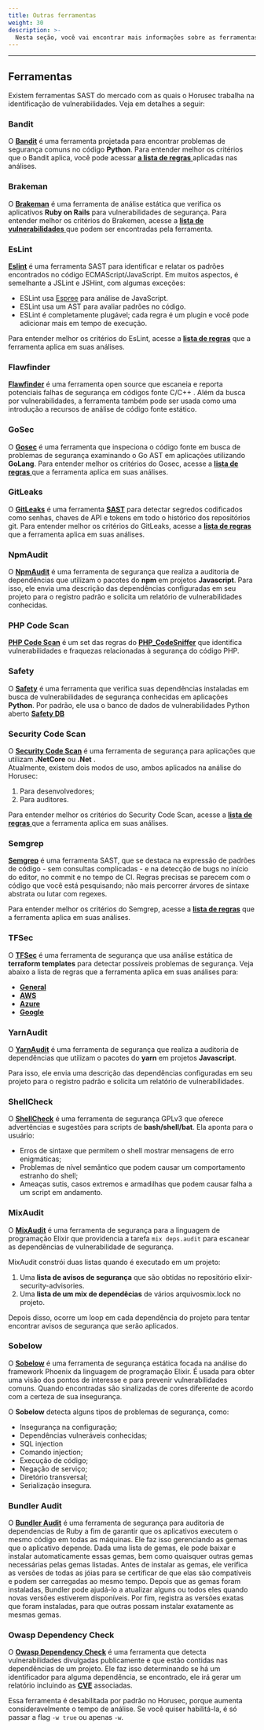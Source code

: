 ```yaml
---
title: Outras ferramentas
weight: 30
description: >-
  Nesta seção, você vai encontrar mais informações sobre as ferramentas de código aberto no mercado que são utilizadas pelo Horusec em suas análises.
---
```


---
## **Ferramentas**

Existem ferramentas SAST do mercado com as quais o Horusec trabalha na identificação de vulnerabilidades. Veja em detalhes a seguir:

### **Bandit**

O [**Bandit**](https://github.com/PyCQA/bandit) é uma ferramenta projetada para encontrar problemas de segurança comuns no código **Python**. Para entender melhor os critérios que o Bandit aplica, você pode acessar [**a lista de regras** ](https://bandit.readthedocs.io/en/latest/plugins/index.html#complete-test-plugin-listing) aplicadas nas análises.

### **Brakeman**

O [**Brakeman**](https://github.com/presidentbeef/brakeman) é uma ferramenta de análise estática que verifica os aplicativos **Ruby on Rails** para vulnerabilidades de segurança. Para entender melhor os critérios do Brakemen, acesse a [**lista de vulnerabilidades** ](https://brakemanscanner.org/docs/warning_types/)que podem ser encontradas pela ferramenta.

### **EsLint**

[**Eslint**](https://github.com/eslint/eslint) é uma ferramenta SAST para identificar e relatar os padrões encontrados no código ECMAScript/JavaScript. Em muitos aspectos, é semelhante a JSLint e JSHint, com algumas exceções:

* ESLint usa [Espree](https://github.com/eslint/espree) para análise de JavaScript.
* ESLint usa um AST para avaliar padrões no código.
* ESLint é completamente plugável; cada regra é um plugin e você pode adicionar mais em tempo de execução.

Para entender melhor os critérios do EsLint, acesse a [**lista de regras**](https://eslint.org/docs/rules/) que a ferramenta aplica em suas análises.

### **Flawfinder**

[**Flawfinder**](https://github.com/david-a-wheeler/flawfinder) é uma ferramenta open source que escaneia e reporta potenciais falhas de segurança em códigos fonte C/C++ . Além da busca por vulnerabilidades, a ferramenta também pode ser usada como uma introdução a recursos de análise de código fonte estático.

### **GoSec**

O [**Gosec**](https://github.com/securego/gosec) é uma ferramenta que inspeciona o código fonte em busca de problemas de segurança examinando o Go AST em aplicações utilizando **GoLang**. Para entender melhor os critérios do Gosec, acesse a [**lista de regras** ](https://github.com/securego/gosec#available-rules) que a ferramenta aplica em suas análises.

### **GitLeaks**

O [**GitLeaks**](https://github.com/zricethezav/gitleaks) é uma ferramenta [**SAST**](../../../../key-concepts/#sast-static-application-security-testing) para detectar segredos codificados como senhas, chaves de API e tokens em todo o histórico dos repositórios git. Para entender melhor os critérios do GitLeaks, acesse a [**lista de regras** ](https://github.com/ZupIT/horusec/blob/master/deployments/dockerfiles/gitleaks/rules.toml)que a ferramenta aplica em suas análises.

### **NpmAudit**

O [**NpmAudit**](https://docs.npmjs.com/cli/audit.html) é uma ferramenta de segurança que realiza a auditoria de dependências que utilizam o pacotes do **npm** em projetos **Javascript**. Para isso, ele envia uma descrição das dependências configuradas em seu projeto para o registro padrão e solicita um relatório de vulnerabilidades conhecidas.

### **PHP Code Scan**

[**PHP Code Scan**](https://github.com/FloeDesignTechnologies/phpcs-security-audit) é um set das regras do [**PHP\_CodeSniffer**](https://github.com/squizlabs/PHP_CodeSniffer) que identifica vulnerabilidades e fraquezas relacionadas à segurança do código PHP.

### **Safety**

O [**Safety**](https://github.com/pyupio/safety)  é uma ferramenta que verifica suas dependências instaladas em busca de vulnerabilidades de segurança conhecidas em aplicações **Python**. Por padrão, ele usa o banco de dados de vulnerabilidades Python aberto [**Safety DB**](https://github.com/pyupio/safety-db) 

### **Security Code Scan**

O [**Security Code Scan**](https://github.com/security-code-scan/security-code-scan) é uma ferramenta de segurança para aplicações que utilizam **.NetCore** ou **.Net** .  
Atualmente, existem dois modos de uso, ambos aplicados na análise do Horusec: 

1. Para desenvolvedores;
2. Para auditores. 

Para entender melhor os critérios do Security Code Scan, acesse a [**lista de regras** ](https://security-code-scan.github.io/#rules)que a ferramenta aplica em suas análises.  


### **Semgrep**

[**Semgrep**](https://github.com/returntocorp/semgrep) é uma ferramenta SAST, que se destaca na expressão de padrões de código - sem consultas complicadas - e na detecção de bugs no início do editor, no commit e no tempo de CI. Regras precisas se parecem com o código que você está pesquisando; não mais percorrer árvores de sintaxe abstrata ou lutar com regexes.

Para entender melhor os critérios do Semgrep, acesse a [**lista de regras**](https://semgrep.dev/docs/rules/) que a ferramenta aplica em suas análises.

### **TFSec**

O [**TFSec**](https://github.com/tfsec/tfsec) é uma ferramenta de segurança que usa análise estática de **terraform templates** para detectar possíveis problemas de segurança. Veja abaixo a lista de regras que a ferramenta aplica em suas análises para:

* [**General**](https://github.com/tfsec/tfsec/blob/master/docs-website/docs/general/home.md)
* [**AWS**](https://github.com/tfsec/tfsec/blob/master/docs-website/docs/aws/home.md)
* [**Azure**](https://github.com/tfsec/tfsec/blob/master/docs-website/docs/azure/home.md)
* [**Google**](https://github.com/tfsec/tfsec/blob/master/docs-website/docs/google/home.md)

### **YarnAudit**

 O [**YarnAudit**](https://classic.yarnpkg.com/en/docs/cli/audit/) é uma ferramenta de segurança que realiza a auditoria de dependências que utilizam o pacotes do **yarn** em projetos **Javascript**. 

Para isso, ele envia uma descrição das dependências configuradas em seu projeto para o registro padrão e solicita um relatório de vulnerabilidades.

### **ShellCheck**

 O [**ShellCheck**](https://github.com/koalaman/shellcheck) é uma ferramenta de segurança GPLv3 que oferece advertências e sugestões para scripts de **bash/shell/bat**. 
Ela aponta para o usuário: 
- Erros de sintaxe que permitem o shell mostrar mensagens de erro enigmáticas;
- Problemas de nível semântico que podem causar um comportamento estranho do shell;
- Ameaças sutis, casos extremos e armadilhas que podem causar falha a um script em andamento.

### **MixAudit**

 O [**MixAudit**](https://github.com/mirego/mix_audit) é uma ferramenta de segurança para a linguagem de programação Elixir que providencia a tarefa `mix deps.audit` para escanear as dependências de vulnerabilidade de segurança.

MixAudit constrói duas listas quando é executado em um projeto:
 1. Uma **lista de avisos de segurança** que são obtidas no repositório elixir-security-advisories.
2. Uma **lista de um mix de dependêcias** de vários arquivosmix.lock no projeto.

Depois disso, ocorre um loop em cada dependência do projeto para tentar encontrar avisos de segurança que serão aplicados. 

### **Sobelow**

 O [**Sobelow**](https://github.com/nccgroup/sobelow) é uma ferramenta de segurança estática focada na análise do framework Phoenix da linguagem de programação Elixir. É usada para obter uma visão dos pontos de interesse e para prevenir vulnerabilidades comuns. Quando encontradas são sinalizadas de cores diferente de acordo com a certeza de sua insegurança. 

O **Sobelow** detecta alguns tipos de problemas de segurança, como:

- Insegurança na configuração;
- Dependências vulneráveis conhecidas;
- SQL injection
- Comando injection;
- Execução de código;
- Negação de serviço;
- Diretório transversal;
- Serialização insegura.

### **Bundler Audit**

O [**Bundler Audit**](https://github.com/rubysec/bundler-audit) é uma ferramenta de segurança para auditoria de dependencias de Ruby a fim de garantir que os aplicativos executem o mesmo código em todas as máquinas. Ele faz isso gerenciando as gemas que o aplicativo depende. Dada uma lista de gemas, ele pode baixar e instalar automaticamente essas gemas, bem como quaisquer outras gemas necessárias pelas gemas listadas. Antes de instalar as gemas, ele verifica as versões de todas as jóias para se certificar de que elas são compatíveis e podem ser carregadas ao mesmo tempo. Depois que as gemas foram instaladas, Bundler pode ajudá-lo a atualizar alguns ou todos eles quando novas versões estiverem disponíveis. Por fim, registra as versões exatas que foram instaladas, para que outras possam instalar exatamente as mesmas gemas.

### **Owasp Dependency Check**

O [**Owasp Dependency Check**](https://github.com/jeremylong/DependencyCheck) é uma ferramenta que detecta vulnerabilidades divulgadas publicamente e que estão contidas nas dependências de um projeto. Ele faz isso determinando se há um identificador para alguma dependência, se encontrado, ele irá gerar um relatório incluindo as [**CVE**](https://cve.mitre.org/) associadas.

Essa ferramenta é desabilitada por padrão no Horusec, porque aumenta consideravelmente o tempo de análise. Se você quiser habilitá-la, é só passar a flag `-w true` ou apenas `-w`.
